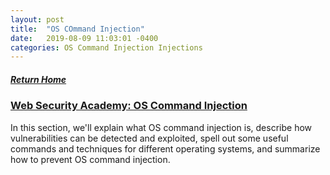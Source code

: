 ```yaml
---
layout: post
title:  "OS COmmand Injection"
date:   2019-08-09 11:03:01 -0400
categories: OS Command Injection Injections
---
```

##### [Return Home](https://thegetch.github.io/penetration/testing/resources/2020/07/24/Home/)

### [Web Security Academy: OS Command Injection](https://portswigger.net/web-security/os-command-injection)

In this section, we'll explain what OS command injection is, describe how vulnerabilities can be detected and exploited, spell out some useful commands and techniques for different operating systems, and summarize how to prevent OS command injection.

